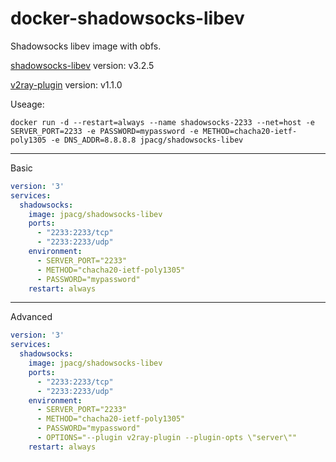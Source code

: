 # docker-shadowsocks-libev
Shadowsocks libev image with obfs.

[shadowsocks-libev](https://github.com/shadowsocks/shadowsocks-libev) version: v3.2.5

[v2ray-plugin](https://github.com/shadowsocks/v2ray-plugin) version: v1.1.0

Useage:

```
docker run -d --restart=always --name shadowsocks-2233 --net=host -e SERVER_PORT=2233 -e PASSWORD=mypassword -e METHOD=chacha20-ietf-poly1305 -e DNS_ADDR=8.8.8.8 jpacg/shadowsocks-libev
```

---

Basic
```yaml
version: '3'
services:
  shadowsocks:
    image: jpacg/shadowsocks-libev
    ports:
      - "2233:2233/tcp"
      - "2233:2233/udp"
    environment:
      - SERVER_PORT="2233"
      - METHOD="chacha20-ietf-poly1305"
      - PASSWORD="mypassword"
    restart: always
```

---

Advanced

```yaml
version: '3'
services:
  shadowsocks:
    image: jpacg/shadowsocks-libev
    ports:
      - "2233:2233/tcp"
      - "2233:2233/udp"
    environment:
      - SERVER_PORT="2233"
      - METHOD="chacha20-ietf-poly1305"
      - PASSWORD="mypassword"
      - OPTIONS="--plugin v2ray-plugin --plugin-opts \"server\""
    restart: always
```
